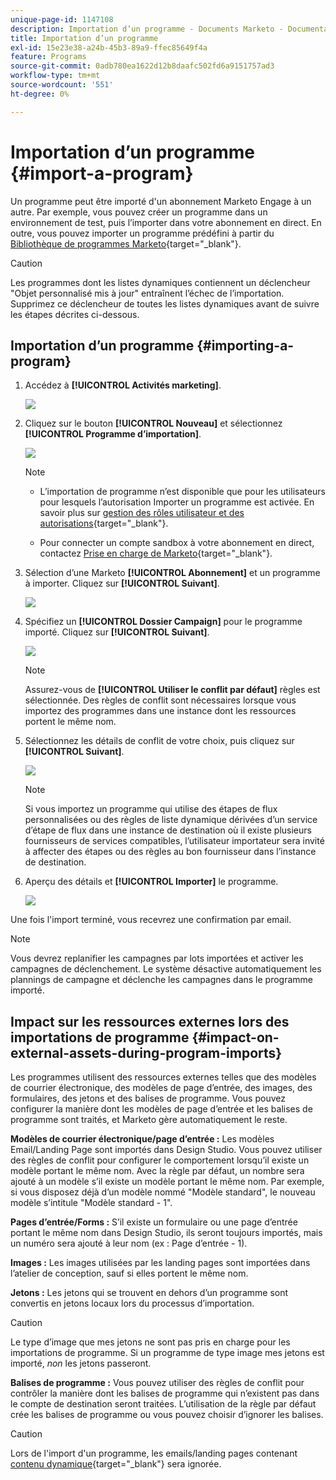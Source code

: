 ```yaml
---
unique-page-id: 1147108
description: Importation d’un programme - Documents Marketo - Documentation du produit
title: Importation d’un programme
exl-id: 15e23e38-a24b-45b3-89a9-ffec85649f4a
feature: Programs
source-git-commit: 0adb780ea1622d12b8daafc502fd6a9151757ad3
workflow-type: tm+mt
source-wordcount: '551'
ht-degree: 0%

---
```


# Importation d’un programme {#import-a-program}

Un programme peut être importé d&#39;un abonnement Marketo Engage à un autre. Par exemple, vous pouvez créer un programme dans un environnement de test, puis l’importer dans votre abonnement en direct. En outre, vous pouvez importer un programme prédéfini à partir du [Bibliothèque de programmes Marketo](/help/marketo/product-docs/core-marketo-concepts/programs/program-library/program-import-library-overview.md){target="_blank"}.

>[!CAUTION]
>
>Les programmes dont les listes dynamiques contiennent un déclencheur &quot;Objet personnalisé mis à jour&quot; entraînent l’échec de l’importation. Supprimez ce déclencheur de toutes les listes dynamiques avant de suivre les étapes décrites ci-dessous.

## Importation d’un programme {#importing-a-program}

1. Accédez à **[!UICONTROL Activités marketing]**.

   ![](assets/import-a-program-1.png)

1. Cliquez sur le bouton **[!UICONTROL Nouveau]** et sélectionnez **[!UICONTROL Programme d’importation]**.

   ![](assets/import-a-program-2.png)

   >[!NOTE]
   >
   >* L’importation de programme n’est disponible que pour les utilisateurs pour lesquels l’autorisation Importer un programme est activée. En savoir plus sur [gestion des rôles utilisateur et des autorisations](/help/marketo/product-docs/administration/users-and-roles/managing-user-roles-and-permissions.md){target="_blank"}.
   >
   >* Pour connecter un compte sandbox à votre abonnement en direct, contactez [Prise en charge de Marketo](https://nation.marketo.com/t5/Support/ct-p/Support){target="_blank"}.

1. Sélection d’une Marketo **[!UICONTROL Abonnement]** et un programme à importer. Cliquez sur **[!UICONTROL Suivant]**.

   ![](assets/import-a-program-3.png)

1. Spécifiez un **[!UICONTROL Dossier Campaign]** pour le programme importé. Cliquez sur **[!UICONTROL Suivant]**.

   ![](assets/import-a-program-4.png)

   >[!NOTE]
   >
   >Assurez-vous de **[!UICONTROL Utiliser le conflit par défaut]** règles est sélectionnée. Des règles de conflit sont nécessaires lorsque vous importez des programmes dans une instance dont les ressources portent le même nom.

1. Sélectionnez les détails de conflit de votre choix, puis cliquez sur **[!UICONTROL Suivant]**.

   ![](assets/import-a-program-5.png)

   >[!NOTE]
   >
   >Si vous importez un programme qui utilise des étapes de flux personnalisées ou des règles de liste dynamique dérivées d’un service d’étape de flux dans une instance de destination où il existe plusieurs fournisseurs de services compatibles, l’utilisateur importateur sera invité à affecter des étapes ou des règles au bon fournisseur dans l’instance de destination.

1. Aperçu des détails et **[!UICONTROL Importer]** le programme.

   ![](assets/import-a-program-6.png)

Une fois l&#39;import terminé, vous recevrez une confirmation par email.

>[!NOTE]
>
>Vous devrez replanifier les campagnes par lots importées et activer les campagnes de déclenchement. Le système désactive automatiquement les plannings de campagne et déclenche les campagnes dans le programme importé.

## Impact sur les ressources externes lors des importations de programme {#impact-on-external-assets-during-program-imports}

Les programmes utilisent des ressources externes telles que des modèles de courrier électronique, des modèles de page d’entrée, des images, des formulaires, des jetons et des balises de programme. Vous pouvez configurer la manière dont les modèles de page d’entrée et les balises de programme sont traités, et Marketo gère automatiquement le reste.

**Modèles de courrier électronique/page d’entrée :** Les modèles Email/Landing Page sont importés dans Design Studio. Vous pouvez utiliser des règles de conflit pour configurer le comportement lorsqu’il existe un modèle portant le même nom. Avec la règle par défaut, un nombre sera ajouté à un modèle s’il existe un modèle portant le même nom. Par exemple, si vous disposez déjà d’un modèle nommé &quot;Modèle standard&quot;, le nouveau modèle s’intitule &quot;Modèle standard - 1&quot;.

**Pages d’entrée/Forms :** S’il existe un formulaire ou une page d’entrée portant le même nom dans Design Studio, ils seront toujours importés, mais un numéro sera ajouté à leur nom (ex : Page d’entrée - 1).

**Images :** Les images utilisées par les landing pages sont importées dans l’atelier de conception, sauf si elles portent le même nom.

**Jetons :** Les jetons qui se trouvent en dehors d’un programme sont convertis en jetons locaux lors du processus d’importation.

>[!CAUTION]
>
>Le type d’image que mes jetons ne sont pas pris en charge pour les importations de programme. Si un programme de type image mes jetons est importé, _non_ les jetons passeront.

**Balises de programme :** Vous pouvez utiliser des règles de conflit pour contrôler la manière dont les balises de programme qui n’existent pas dans le compte de destination seront traitées. L’utilisation de la règle par défaut crée les balises de programme ou vous pouvez choisir d’ignorer les balises.

>[!CAUTION]
>
>Lors de l&#39;import d&#39;un programme, les emails/landing pages contenant [contenu dynamique](/help/marketo/product-docs/personalization/segmentation-and-snippets/segmentation/understanding-dynamic-content.md){target="_blank"} sera ignorée.
